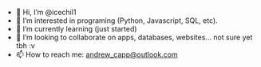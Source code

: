 - 👋 Hi, I’m @icechil1
- 👀 I’m interested in programing (Python, Javascript, SQL, etc).
- 🌱 I’m currently learning (just started)
- 💞️ I’m looking to collaborate on apps, databases, websites... not sure yet tbh :v
- 📫 How to reach me: andrew_capp@outlook.com

<!---
icechil1/icechil1 is a ✨ special ✨ repository because its `README.md` (this file) appears on your GitHub profile.
You can click the Preview link to take a look at your changes.
--->
